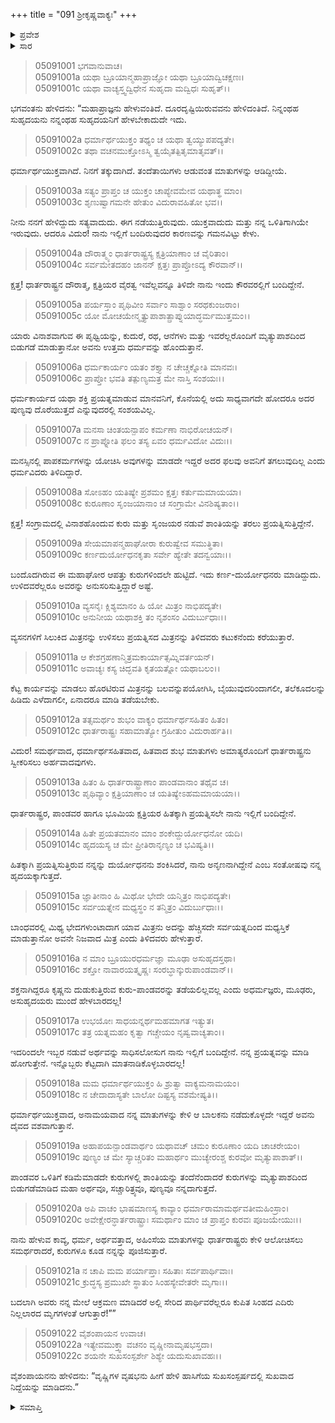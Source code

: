 +++
title = "091 ಶ್ರೀಕೃಷ್ಣವಾಕ್ಯಃ"
+++

<details><summary>ಪ್ರವೇಶ</summary>


।।   ಓಂ ಓಂ ನಮೋ ನಾರಾಯಣಾಯ।।   ಶ್ರೀ ವೇದವ್ಯಾಸಾಯ ನಮಃ ।।

ಶ್ರೀ ಕೃಷ್ಣದ್ವೈಪಾಯನ ವೇದವ್ಯಾಸ ವಿರಚಿತ  

**ಶ್ರೀ ಮಹಾಭಾರತ**

**ಉದ್ಯೋಗ ಪರ್ವ**

**ಭಗವದ್ಯಾನ ಪರ್ವ**

**ಅಧ್ಯಾಯ 91**

</details>


<details><summary>ಸಾರ</summary>

ಆಗ ಕೃಷ್ಣನು ವಿದುರನಿಗೆ “ಬಾಂಧವರಲ್ಲಿ ಮಿಥ್ಯ ಭೇದಗಳುಂಟಾದಾಗ ಯಾವ ಮಿತ್ರನು ಅದನ್ನು ಹೆಚ್ಚಿಸದೇ ಸರ್ವಯತ್ನದಿಂದ ಮಧ್ಯಸ್ತಿಕೆ ಮಾಡುತ್ತಾನೋ ಅವನೇ ನಿಜವಾದ ಮಿತ್ರ ಎಂದು ತಿಳಿದವರು ಹೇಳುತ್ತಾರೆ” ಎಂದೂ “ಪಾಂಡವರ ಒಳಿತಿಗೆ ಕಡಿಮೆಮಾಡದೇ ಕುರುಗಳಲ್ಲಿ ಶಾಂತಿಯನ್ನು ತಂದೆನೆಂದಾದರೆ ನನಗೆ ಕುರುಗಳನ್ನು ಮೃತ್ಯುಪಾಶದಿಂದ ಬಿಡುಗಡೆಮಾಡಿದ ಮಹಾ ಅರ್ಥವೂ, ಸಚ್ಚಾರಿತ್ರ್ಯವೂ, ಪುಣ್ಯವೂ ನನ್ನದಾಗುತ್ತದೆ” ಎಂದು ಯೋಚಿಸಿ ಬಂದಿದ್ದೇನೆ ಎನ್ನುವುದು (1-22).

</details>


> 05091001 ಭಗವಾನುವಾಚ।  
05091001a ಯಥಾ ಬ್ರೂಯಾನ್ಮಹಾಪ್ರಾಜ್ಞೋ ಯಥಾ ಬ್ರೂಯಾದ್ವಿಚಕ್ಷಣಃ।  
05091001c ಯಥಾ ವಾಚ್ಯಸ್ತ್ವದ್ವಿಧೇನ ಸುಹೃದಾ ಮದ್ವಿಧಃ ಸುಹೃತ್।।

ಭಗವಂತನು ಹೇಳಿದನು: “ಮಹಾಪ್ರಾಜ್ಞನು ಹೇಳುವಂತಿದೆ. ದೂರದೃಷ್ಟಿಯಿರುವವನು ಹೇಳಿದಂತಿದೆ. ನಿನ್ನಂಥಹ ಸುಹೃದಯನು ನನ್ನಂಥಹ ಸುಹೃದಯನಿಗೆ ಹೇಳಬೇಕಾದುದೇ ಇದು.

> 05091002a ಧರ್ಮಾರ್ಥಯುಕ್ತಂ ತಥ್ಯಂ ಚ ಯಥಾ ತ್ವಯ್ಯುಪಪದ್ಯತೇ।   
05091002c ತಥಾ ವಚನಮುಕ್ತೋಽಸ್ಮಿ ತ್ವಯೈತತ್ಪಿತೃಮಾತೃವತ್।।

ಧರ್ಮಾರ್ಥಯುಕ್ತವಾಗಿದೆ. ನಿನಗೆ ತಕ್ಕುದಾಗಿದೆ. ತಂದೆತಾಯಿಗಳು ಆಡುವಂತ ಮಾತುಗಳನ್ನು ಆಡಿದ್ದೀಯೆ.

> 05091003a ಸತ್ಯಂ ಪ್ರಾಪ್ತಂ ಚ ಯುಕ್ತಂ ಚಾಪ್ಯೇವಮೇವ ಯಥಾತ್ಥ ಮಾಂ।  
05091003c ಶೃಣುಷ್ವಾಗಮನೇ ಹೇತುಂ ವಿದುರಾವಹಿತೋ ಭವ।।

ನೀನು ನನಗೆ ಹೇಳಿದ್ದುದು ಸತ್ಯವಾದುದು. ಈಗ ನಡೆಯುತ್ತಿರುವುದು. ಯುಕ್ತವಾದುದು ಮತ್ತು ನನ್ನ ಒಳಿತಿಗಾಗಿಯೇ ಇರುವುದು. ಆದರೂ ವಿದುರ! ನಾನು ಇಲ್ಲಿಗೆ ಬಂದಿರುವುದರ ಕಾರಣವನ್ನು ಗಮನವಿಟ್ಟು ಕೇಳು.

> 05091004a ದೌರಾತ್ಮ್ಯಂ ಧಾರ್ತರಾಷ್ಟ್ರಸ್ಯ ಕ್ಷತ್ರಿಯಾಣಾಂ ಚ ವೈರಿತಾಂ।  
05091004c ಸರ್ವಮೇತದಹಂ ಜಾನನ್ ಕ್ಷತ್ತಃ ಪ್ರಾಪ್ತೋಽದ್ಯ ಕೌರವಾನ್।।

ಕ್ಷತ್ತ! ಧಾರ್ತರಾಷ್ಟ್ರನ ದೌರಾತ್ಮ, ಕ್ಷತ್ರಿಯರ ವೈರತ್ವ ಇವೆಲ್ಲವನ್ನೂ ತಿಳಿದೇ ನಾನು ಇಂದು ಕೌರವರಲ್ಲಿಗೆ ಬಂದಿದ್ದೇನೆ.

> 05091005a ಪರ್ಯಸ್ತಾಂ ಪೃಥಿವೀಂ ಸರ್ವಾಂ ಸಾಶ್ವಾಂ ಸರಥಕುಂಜರಾಂ।   
05091005c ಯೋ ಮೋಚಯೇನ್ಮೃತ್ಯುಪಾಶಾತ್ಪ್ರಾಪ್ನುಯಾದ್ಧರ್ಮಮುತ್ತಮಂ।।

ಯಾರು ವಿನಾಶವಾಗುವ ಈ ಪೃಥ್ವಿಯನ್ನು, ಕುದುರೆ, ರಥ, ಆನೆಗಳು ಮತ್ತು ಇವರೆಲ್ಲರೊಂದಿಗೆ ಮೃತ್ಯುಪಾಶದಿಂದ ಬಿಡುಗಡೆ ಮಾಡುತ್ತಾನೋ ಅವನು ಉತ್ತಮ ಧರ್ಮವನ್ನು ಹೊಂದುತ್ತಾನೆ.

> 05091006a ಧರ್ಮಕಾರ್ಯಂ ಯತಂ ಶಕ್ತ್ಯಾ ನ ಚೇಚ್ಚಕ್ನೋತಿ ಮಾನವಃ।  
05091006c ಪ್ರಾಪ್ತೋ ಭವತಿ ತತ್ಪುಣ್ಯಮತ್ರ ಮೇ ನಾಸ್ತಿ ಸಂಶಯಃ।।

ಧರ್ಮಕಾರ್ಯದ ಯಥಾ ಶಕ್ತಿ ಪ್ರಯತ್ನಮಾಡುವ ಮಾನವನಿಗೆ, ಕೊನೆಯಲ್ಲಿ ಅದು ಸಾಧ್ಯವಾಗದೇ ಹೋದರೂ ಅದರ ಪುಣ್ಯವು ದೊರೆಯುತ್ತದೆ ಎನ್ನುವುದರಲ್ಲಿ ಸಂಶಯವಿಲ್ಲ.

> 05091007a ಮನಸಾ ಚಿಂತಯನ್ಪಾಪಂ ಕರ್ಮಣಾ ನಾಭಿರೋಚಯನ್।  
05091007c ನ ಪ್ರಾಪ್ನೋತಿ ಫಲಂ ತಸ್ಯ ಏವಂ ಧರ್ಮವಿದೋ ವಿದುಃ।।

ಮನಸ್ಸಿನಲ್ಲಿ ಪಾಪಕರ್ಮಗಳನ್ನು ಯೋಚಿಸಿ ಅವುಗಳನ್ನು ಮಾಡದೇ ಇದ್ದರೆ ಅದರ ಫಲವು ಅವನಿಗೆ ತಗಲುವುದಿಲ್ಲ ಎಂದು ಧರ್ಮವಿದರು ತಿಳಿದಿದ್ದಾರೆ.

> 05091008a ಸೋಽಹಂ ಯತಿಷ್ಯೇ ಪ್ರಶಮಂ ಕ್ಷತ್ತಃ ಕರ್ತುಮಮಾಯಯಾ।  
05091008c ಕುರೂಣಾಂ ಸೃಂಜಯಾನಾಂ ಚ ಸಂಗ್ರಾಮೇ ವಿನಶಿಷ್ಯತಾಂ।।

ಕ್ಷತ್ತ! ಸಂಗ್ರಾಮದಲ್ಲಿ ವಿನಾಶಹೊಂದುವ ಕುರು ಮತ್ತು ಸೃಂಜಯರ ನಡುವೆ ಶಾಂತಿಯನ್ನು ತರಲು ಪ್ರಯತ್ನಿಸುತ್ತಿದ್ದೇನೆ.

> 05091009a ಸೇಯಮಾಪನ್ಮಹಾಘೋರಾ ಕುರುಷ್ವೇವ ಸಮುತ್ಥಿತಾ।   
05091009c ಕರ್ಣದುರ್ಯೋಧನಕೃತಾ ಸರ್ವೇ ಹ್ಯೇತೇ ತದನ್ವಯಾಃ।।

ಬಂದೊದಗಿರುವ ಈ ಮಹಾಘೋರ ಆಪತ್ತು ಕುರುಗಳಿಂದಲೇ ಹುಟ್ಟಿದೆ. ಇದು ಕರ್ಣ-ದುರ್ಯೋಧನರು ಮಾಡಿದ್ದುದು. ಉಳಿದವರೆಲ್ಲರೂ ಅವರನ್ನು ಅನುಸರಿಸುತ್ತಿದ್ದಾರೆ ಅಷ್ಟೆ.

> 05091010a ವ್ಯಸನೈಃ ಕ್ಲಿಶ್ಯಮಾನಂ ಹಿ ಯೋ ಮಿತ್ರಂ ನಾಭಿಪದ್ಯತೇ।  
05091010c ಅನುನೀಯ ಯಥಾಶಕ್ತಿ ತಂ ನೃಶಂಸಂ ವಿದುರ್ಬುಧಾಃ।।

ವ್ಯಸನಗಳಿಗೆ ಸಿಲುಕಿದ ಮಿತ್ರನನ್ನು ಉಳಿಸಲು ಪ್ರಯತ್ನಿಸದ ಮಿತ್ರನನ್ನು ತಿಳಿದವರು ಕಟುಕನೆಂದು ಕರೆಯುತ್ತಾರೆ.

> 05091011a ಆ ಕೇಶಗ್ರಹಣಾನ್ಮಿತ್ರಮಕಾರ್ಯಾತ್ಸಮ್ನಿವರ್ತಯನ್।  
05091011c ಅವಾಚ್ಯಃ ಕಸ್ಯ ಚಿದ್ಭವತಿ ಕೃತಯತ್ನೋ ಯಥಾಬಲಂ।।

ಕೆಟ್ಟ ಕಾರ್ಯವನ್ನು ಮಾಡಲು ಹೊರಟಿರುವ ಮಿತ್ರನನ್ನು ಬಲವನ್ನುಪಯೋಗಿಸಿ, ಬೈಯುವುದರಿಂದಾಗಲೀ, ತಲೆಕೂದಲನ್ನು ಹಿಡಿದು ಎಳೆದಾಗಲೀ, ಏನಾದರೂ ಮಾಡಿ ತಡೆಯಬೇಕು.

> 05091012a ತತ್ಸಮರ್ಥಂ ಶುಭಂ ವಾಕ್ಯಂ ಧರ್ಮಾರ್ಥಸಹಿತಂ ಹಿತಂ।  
05091012c ಧಾರ್ತರಾಷ್ಟ್ರಃ ಸಹಾಮಾತ್ಯೋ ಗ್ರಹೀತುಂ ವಿದುರಾರ್ಹತಿ।।

ವಿದುರ! ಸಮರ್ಥವಾದ, ಧರ್ಮಾರ್ಥಸಹಿತವಾದ, ಹಿತವಾದ ಶುಭ ಮಾತುಗಳು ಅಮಾತ್ಯರೊಂದಿಗೆ ಧಾರ್ತರಾಷ್ಟ್ರನು ಸ್ವೀಕರಿಸಲು ಅರ್ಹವಾದವುಗಳು.

> 05091013a ಹಿತಂ ಹಿ ಧಾರ್ತರಾಷ್ಟ್ರಾಣಾಂ ಪಾಂಡವಾನಾಂ ತಥೈವ ಚ।  
05091013c ಪೃಥಿವ್ಯಾಂ ಕ್ಷತ್ರಿಯಾಣಾಂ ಚ ಯತಿಷ್ಯೇಽಹಮಮಾಯಯಾ।।

ಧಾರ್ತರಾಷ್ಟ್ರರ, ಪಾಂಡವರ ಹಾಗೂ ಭೂಮಿಯ ಕ್ಷತ್ರಿಯರ ಹಿತಕ್ಕಾಗಿ ಪ್ರಯತ್ನಿಸಲೇ ನಾನು ಇಲ್ಲಿಗೆ ಬಂದಿದ್ದೇನೆ.

> 05091014a ಹಿತೇ ಪ್ರಯತಮಾನಂ ಮಾಂ ಶಂಕೇದ್ದುರ್ಯೋಧನೋ ಯದಿ।  
05091014c ಹೃದಯಸ್ಯ ಚ ಮೇ ಪ್ರೀತಿರಾನೃಣ್ಯಂ ಚ ಭವಿಷ್ಯತಿ।।

ಹಿತಕ್ಕಾಗಿ ಪ್ರಯತ್ನಿಸುತ್ತಿರುವ ನನ್ನನ್ನು ದುರ್ಯೋಧನನು ಶಂಕಿಸಿದರೆ, ನಾನು ಅನೃಣನಾಗಿದ್ದೇನೆ ಎಂಬ ಸಂತೋಷವು ನನ್ನ ಹೃದಯಕ್ಕಾಗುತ್ತದೆ.

> 05091015a ಜ್ಞಾತೀನಾಂ ಹಿ ಮಿಥೋ ಭೇದೇ ಯನ್ಮಿತ್ರಂ ನಾಭಿಪದ್ಯತೇ।  
05091015c ಸರ್ವಯತ್ನೇನ ಮಧ್ಯಸ್ಥಂ ನ ತನ್ಮಿತ್ರಂ ವಿದುರ್ಬುಧಾಃ।।

ಬಾಂಧವರಲ್ಲಿ ಮಿಥ್ಯ ಭೇದಗಳುಂಟಾದಾಗ ಯಾವ ಮಿತ್ರನು ಅದನ್ನು ಹೆಚ್ಚಿಸದೇ ಸರ್ವಯತ್ನದಿಂದ ಮಧ್ಯಸ್ತಿಕೆ ಮಾಡುತ್ತಾನೋ ಅವನೇ ನಿಜವಾದ ಮಿತ್ರ ಎಂದು ತಿಳಿದವರು ಹೇಳುತ್ತಾರೆ.

> 05091016a ನ ಮಾಂ ಬ್ರೂಯುರಧರ್ಮಜ್ಞಾ ಮೂಢಾ ಅಸುಹೃದಸ್ತಥಾ।   
05091016c ಶಕ್ತೋ ನಾವಾರಯತ್ಕೃಷ್ಣಃ ಸಂರಬ್ಧಾನ್ಕುರುಪಾಂಡವಾನ್।।

ಶಕ್ತನಾಗಿದ್ದರೂ ಕೃಷ್ಣನು ದುಡುಕುತ್ತಿರುವ ಕುರು-ಪಾಂಡವರನ್ನು ತಡೆಯಲಿಲ್ಲವಲ್ಲ ಎಂದು ಅಧರ್ಮಜ್ಞರು, ಮೂಢರು, ಅಸುಹೃದಯರು ಮುಂದೆ ಹೇಳಬಾರದಲ್ಲ!

> 05091017a ಉಭಯೋಃ ಸಾಧಯನ್ನರ್ಥಮಹಮಾಗತ ಇತ್ಯುತ।  
05091017c ತತ್ರ ಯತ್ನಮಹಂ ಕೃತ್ವಾ ಗಚ್ಚೇಯಂ ನೃಷ್ವವಾಚ್ಯತಾಂ।।

ಇದರಿಂದಲೇ ಇಬ್ಬರ ನಡುವೆ ಅರ್ಥವನ್ನು ಸಾಧಿಸಲೋಸುಗ ನಾನು ಇಲ್ಲಿಗೆ ಬಂದಿದ್ದೇನೆ. ನನ್ನ ಪ್ರಯತ್ನವನ್ನು ಮಾಡಿ ಹೋಗುತ್ತೇನೆ. ಇನ್ನೊಬ್ಬರು ಕೆಟ್ಟದಾಗಿ ಮಾತನಾಡಿಕೊಳ್ಳಬಾರದಲ್ಲ!

> 05091018a ಮಮ ಧರ್ಮಾರ್ಥಯುಕ್ತಂ ಹಿ ಶ್ರುತ್ವಾ ವಾಕ್ಯಮನಾಮಯಂ।   
05091018c ನ ಚೇದಾದಾಸ್ಯತೇ ಬಾಲೋ ದಿಷ್ಟಸ್ಯ ವಶಮೇಷ್ಯತಿ।।

ಧರ್ಮಾರ್ಥಯುಕ್ತವಾದ, ಅನಾಮಯವಾದ ನನ್ನ ಮಾತುಗಳನ್ನು ಕೇಳಿ ಆ ಬಾಲಕನು ನಡೆದುಕೊಳ್ಳದೇ ಇದ್ದರೆ ಅವನು ದೈವದ ವಶವಾಗುತ್ತಾನೆ.

> 05091019a ಅಹಾಪಯನ್ಪಾಂಡವಾರ್ಥಂ ಯಥಾವಚ್
	ಚಮಂ ಕುರೂಣಾಂ ಯದಿ ಚಾಚರೇಯಂ।  
> 05091019c ಪುಣ್ಯಂ ಚ ಮೇ ಸ್ಯಾಚ್ಚರಿತಂ ಮಹಾರ್ಥಂ
	ಮುಚ್ಯೇರಂಶ್ಚ ಕುರವೋ ಮೃತ್ಯುಪಾಶಾತ್।।  

ಪಾಂಡವರ ಒಳಿತಿಗೆ ಕಡಿಮೆಮಾಡದೇ ಕುರುಗಳಲ್ಲಿ ಶಾಂತಿಯನ್ನು ತಂದೆನೆಂದಾದರೆ ಕುರುಗಳನ್ನು ಮೃತ್ಯುಪಾಶದಿಂದ ಬಿಡುಗಡೆಮಾಡಿದ ಮಹಾ ಅರ್ಥವೂ, ಸಚ್ಚಾರಿತ್ರ್ಯವೂ, ಪುಣ್ಯವೂ ನನ್ನದಾಗುತ್ತದೆ.

> 05091020a ಅಪಿ ವಾಚಂ ಭಾಷಮಾಣಸ್ಯ ಕಾವ್ಯಾಂ
	ಧರ್ಮಾರಾಮಾಮರ್ಥವತೀಮಹಿಂಸ್ರಾಂ।  
> 05091020c ಅವೇಕ್ಷೇರನ್ಧಾರ್ತರಾಷ್ಟ್ರಾಃ ಸಮರ್ಥಾಂ
	ಮಾಂ ಚ ಪ್ರಾಪ್ತಂ ಕುರವಃ ಪೂಜಯೇಯುಃ।।  

ನಾನು ಹೇಳುವ ಕಾವ್ಯ, ಧರ್ಮ, ಅರ್ಥವತ್ತಾದ, ಅಹಿಂಸೆಯ ಮಾತುಗಳನ್ನು ಧಾರ್ತರಾಷ್ಟ್ರರು ಕೇಳಿ ಆಲೋಚಿಸಲು ಸಮರ್ಥರಾದರೆ, ಕುರುಗಳೂ ಕೂಡ ನನ್ನನ್ನು ಪೂಜಿಸುತ್ತಾರೆ.

> 05091021a ನ ಚಾಪಿ ಮಮ ಪರ್ಯಾಪ್ತಾಃ ಸಹಿತಾಃ ಸರ್ವಪಾರ್ಥಿವಾಃ।  
05091021c ಕ್ರುದ್ಧಸ್ಯ ಪ್ರಮುಖೇ ಸ್ಥಾತುಂ ಸಿಂಹಸ್ಯೇವೇತರೇ ಮೃಗಾಃ।।

ಬದಲಾಗಿ ಅವರು ನನ್ನ ಮೇಲೆ ಆಕ್ರಮಣ ಮಾಡಿದರೆ ಅಲ್ಲಿ ಸೇರಿದ ಪಾರ್ಥಿವರೆಲ್ಲರೂ ಕುಪಿತ ಸಿಂಹದ ಎದಿರು ನಿಲ್ಲಲಾರದ ಮೃಗಗಳಂತೆ ಆಗುತ್ತಾರೆ!””

> 05091022 ವೈಶಂಪಾಯನ ಉವಾಚ।  
05091022a ಇತ್ಯೇವಮುಕ್ತ್ವಾ ವಚನಂ ವೃಷ್ಣೀನಾಮೃಷಭಸ್ತದಾ।  
05091022c ಶಯನೇ ಸುಖಸಂಸ್ಪರ್ಶೇ ಶಿಶ್ಯೇ ಯದುಸುಖಾವಹಃ।।

ವೈಶಂಪಾಯನನು ಹೇಳಿದನು: “ವೃಷ್ಣಿಗಳ ವೃಷಭನು ಹೀಗೆ ಹೇಳಿ ಹಾಸಿಗೆಯ ಸುಖಸಂಸ್ಪರ್ಷದಲ್ಲಿ ಸುಖವಾದ ನಿದ್ದೆಯನ್ನು ಮಾಡಿದನು.”



<details><summary>ಸಮಾಪ್ತಿ</summary>

ಇತಿ ಶ್ರೀ ಮಹಾಭಾರತೇ ಉದ್ಯೋಗ ಪರ್ವಣಿ ಭಗವದ್ಯಾನ ಪರ್ವಣಿ ಶ್ರೀಕೃಷ್ಣವಾಕ್ಯೇ ಏಕನವತಿತಮೋಽಧ್ಯಾಯಃ।  
ಇದು ಶ್ರೀ ಮಹಾಭಾರತದಲ್ಲಿ ಉದ್ಯೋಗ ಪರ್ವದಲ್ಲಿ ಭಗವದ್ಯಾನ ಪರ್ವದಲ್ಲಿ ಶ್ರೀಕೃಷ್ಣವಾಕ್ಯ ಎನ್ನುವ ತೊಂಭತ್ತೊಂದನೆಯ ಅಧ್ಯಾಯವು.


</details>
